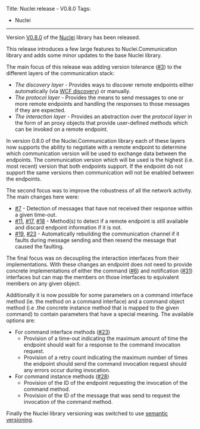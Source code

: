 Title: Nuclei release - V0.8.0
Tags:
  - Nuclei
---

Version [V0.8.0](https://github.com/pvandervelde/Nuclei/releases/tag/0.8.0) of the
[Nuclei](/projects/nuclei.html) library has been released.

This release introduces a few large features to Nuclei.Communication library and adds some minor
updates to the base Nuclei library.

The main focus of this release was adding version tolerance ([#3](https://github.com/pvandervelde/Nuclei/issues/3))
to the different layers of the communication stack:

- _The discovery layer_ - Provides ways to discover remote endpoints either automatically (via [WCF discovery][wcf_discovery])
  or manually.
- _The protocol layer_ - Provides the means to send messages to one or more remote endpoints and
  handling the responses to those messages if they are expected.
- _The interaction layer_ -  Provides an abstraction over the _protocol layer_ in the form of an
  proxy objects that provide user-defined methods which can be invoked on a remote endpoint.

In version 0.8.0 of the Nuclei.Communication library each of these layers now supports the ability
to negotiate with a remote endpoint to determine which communication version will be used to exchange
data between the endpoints. The  communication version which will be used is the highest (i.e. most
recent) version that both endpoints support. If the endpoint do not support the same versions then
communication will not be enabled between the endpoints.

The second focus was to improve the robustness of all the network activity. The main changes here were:

- [#7](https://github.com/pvandervelde/Nuclei/issues/7) - Detection of messages that have not received
  their response within a given time-out.
- [#11](https://github.com/pvandervelde/Nuclei/issues/11), [#17](https://github.com/pvandervelde/Nuclei/pull/17),
  [#18](https://github.com/pvandervelde/Nuclei/pull/18) - Method(s) to detect if a remote endpoint is
  still available and discard endpoint information if it is not.
- [#19](https://github.com/pvandervelde/Nuclei/issues/19),
  [#23](https://github.com/pvandervelde/Nuclei/issues/23) - Automatically rebuilding the communication
  channel if it faults during message sending and then resend the message that caused the faulting.

The final focus was on decoupling the interaction interfaces from their implementations. With these
changes an endpoint does not need to provide concrete implementations of either the command
([#6](https://github.com/pvandervelde/Nuclei/pull/6)) and notification ([#31](https://github.com/pvandervelde/Nuclei/pull/31))
interfaces but can map the members on those interfaces to equivalent members on any given object.

Additionally it is now possible for some parameters on a command interface method (ie. the method
on a command interface) and a command object method (i.e .the concrete instance method that is
mapped to the given command) to contain parameters that have a special meaning. The available
options are:

- For command interface methods ([#23](https://github.com/pvandervelde/Nuclei/issues/23))
    * Provision of a time-out indicating the maximum amount of time the endpoint should wait for a
      response to the command invocation request.
    * Provision of a retry count indicating the maximum number of times the endpoint should send the
      command invocation request should any errors occur during invocation.
- For command instance methods ([#28](https://github.com/pvandervelde/Nuclei/pull/28))
    * Provision of the ID of the endpoint requesting the invocation of the command method.
    * Provision of the ID of the message that was send to request the invocation of the command method.

Finally the Nuclei library versioning was switched to use [semantic versioning](https://semver.org/).

[wcf_discovery]: https://msdn.microsoft.com/en-us/library/dd456782%28v=vs.110%29.aspx
